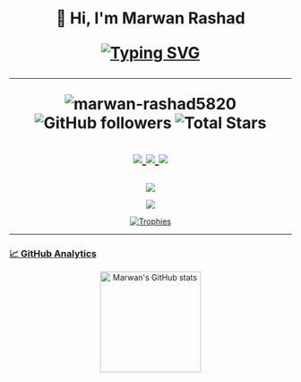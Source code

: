 <h1 align="center">👋 Hi, I'm Marwan Rashad 

<p align="center">
  <a href="https://git.io/typing-svg">
    <img src="https://readme-typing-svg.demolab.com?font=Fira+Code&weight=500&size=22&duration=3000&pause=1000&color=36BCF7FF&center=true&vCenter=true&width=500&lines=Machine+Learning+Engineer;Computer+Vision+Engineer;Data+Science+Enthusiast;Open+Source+Contributor" alt="Typing SVG" />
  </a>
</p>

  ---
  <p align="center">
  <img src="https://komarev.com/ghpvc/?username=marwan-rashad5820&label=Profile%20Views&color=0e75b6&style=flat" alt="marwan-rashad5820" /> 
  <img alt="GitHub followers" src="https://img.shields.io/github/followers/marwan-rashad5820?label=Followers&style=social"> 
  <img src="https://img.shields.io/github/stars/marwan-rashad5820?label=Stars" alt="Total Stars">
</p>

  <p align="center">
  <!-- Animated social badges -->
  <a href="https://wa.me/201080282485" target="_blank">
    <img src="https://img.shields.io/badge/WhatsApp-25D366?style=for-the-badge&logo=whatsapp&logoColor=white&labelColor=101010" />
  </a>
  <a href="www.linkedin.com/in/marwan-rashad-456445258" target="_blank">
    <img src="https://img.shields.io/badge/LinkedIn-0077B5?style=for-the-badge&logo=linkedin&logoColor=white&labelColor=101010" />
  </a>
  <a href="mailto:marwai582005@gmail.com" target="_blank">
    <img src="https://img.shields.io/badge/Gmail-D14836?style=for-the-badge&logo=gmail&logoColor=white&labelColor=101010" />
  </a>
</p>
</h1>

<p align="center">
  <!-- Animated icons with hover effects -->
  <a href="https://skillicons.dev">
    <img src="https://skillicons.dev/icons?i=py,tensorflow,pytorch,git,github,mysql,cpp" />
</p>

<p align="center">
  <!-- 3D contribution graph -->
  <img src="https://github-readme-activity-graph.vercel.app/graph?username=marwan-rashad5820&theme=react-dark&bg_color=0D1117&hide_border=true&area=true" />
</p>


<div align="center">
  <img src="https://github-profile-trophy.vercel.app/?username=marwan-rashad5820&theme=onedark&row=1&column=7" alt="Trophies" />
</div>



---

### 📈 GitHub Analytics

<p align="center">
  <img height="180em" src="https://github-readme-stats.vercel.app/api?username=marwan-rashad5820&show_icons=true&theme=radical&include_all_commits=true&count_private=true" alt="Marwan's GitHub stats"/>
</p>




